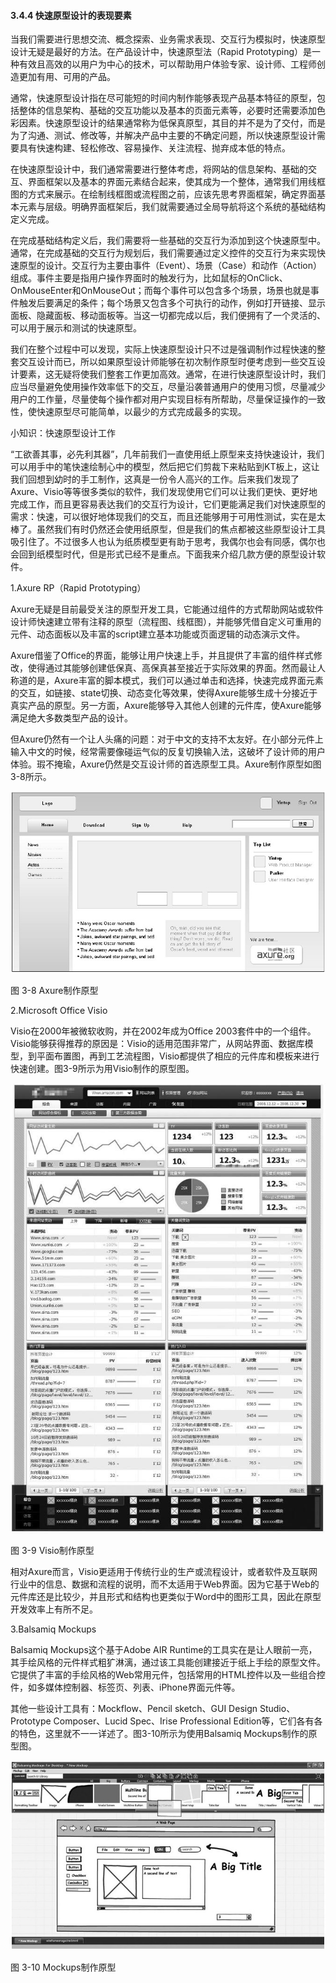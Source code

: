 #### 3.4.4 快速原型设计的表现要素

当我们需要进行思想交流、概念探索、业务需求表现、交互行为模拟时，快速原型设计无疑是最好的方法。在产品设计中，快速原型法（Rapid Prototyping）是一种有效且高效的以用户为中心的技术，可以帮助用户体验专家、设计师、工程师创造更加有用、可用的产品。

通常，快速原型设计指在尽可能短的时间内制作能够表现产品基本特征的原型，包括整体的信息架构、基础的交互功能以及基本的页面元素等，必要时还需要添加色彩因素。快速原型设计的结果通常称为低保真原型，其目的并不是为了交付，而是为了沟通、测试、修改等，并解决产品中主要的不确定问题，所以快速原型设计需要具有快速构建、轻松修改、容易操作、关注流程、抛弃成本低的特点。

在快速原型设计中，我们通常需要进行整体考虑，将网站的信息架构、基础的交互、界面框架以及基本的界面元素结合起来，使其成为一个整体，通常我们用线框图的方式来展示。在绘制线框图或流程图之前，应该先思考界面框架，确定界面基本元素与层级。明确界面框架后，我们就需要通过全局导航将这个系统的基础结构定义完成。

在完成基础结构定义后，我们需要将一些基础的交互行为添加到这个快速原型中。通常，在完成基础的交互行为规划后，我们需要通过定义控件的交互行为来实现快速原型的设计。交互行为主要由事件（Event）、场景（Case）和动作（Action）组成。事件主要是指用户操作界面时的触发行为，比如鼠标的OnClick、OnMouseEnter和OnMouseOut；而每个事件可以包含多个场景，场景也就是事件触发后要满足的条件；每个场景又包含多个可执行的动作，例如打开链接、显示面板、隐藏面板、移动面板等。当这一切都完成以后，我们便拥有了一个灵活的、可以用于展示和测试的快速原型。

我们在整个过程中可以发现，实际上快速原型设计只不过是强调制作过程快速的整套交互设计而已，所以如果原型设计师能够在初次制作原型时便考虑到一些交互设计要素，这无疑将使我们整套工作更加高效。通常，在进行快速原型设计时，我们应当尽量避免使用操作效率低下的交互，尽量沿袭普通用户的使用习惯，尽量减少用户的工作量，尽量使每个操作都对用户实现目标有所帮助，尽量保证操作的一致性，使快速原型尽可能简单，以最少的方式完成最多的实现。

小知识：快速原型设计工作

“工欲善其事，必先利其器”，几年前我们一直使用纸上原型来支持快速设计，我们可以用手中的笔快速绘制心中的模型，然后把它们剪裁下来粘贴到KT板上，这让我们回想到幼时的手工制作，这真是一份令人高兴的工作。后来我们发现了Axure、Visio等等很多类似的软件，我们发现使用它们可以让我们更快、更好地完成工作，而且更容易表达我们的交互行为设计，它们更能满足我们对快速原型的需求：快速，可以很好地体现我们的交互，而且还能够用于可用性测试，实在是太棒了。虽然我们有时仍然还会使用纸原型，但是我们的焦点都被这些原型设计工具吸引住了。不过很多人也认为纸质模型更有助于思考，我偶尔也会有同感，偶尔也会回到纸模型时代，但是形式已经不是重点。下面我来介绍几款方便的原型设计软件。

1.Axure RP（Rapid Prototyping）

Axure无疑是目前最受关注的原型开发工具，它能通过组件的方式帮助网站或软件设计师快速建立带有注释的原型（流程图、线框图），并能够凭借自定义可重用的元件、动态面板以及丰富的script建立基本功能或页面逻辑的动态演示文件。

Axure借鉴了Office的界面，能够让用户快速上手，并且提供了丰富的组件样式修改，使得通过其能够创建低保真、高保真甚至接近于实际效果的界面。然而最让人称道的是，Axure丰富的脚本模式，我们可以通过单击和选择，快速完成界面元素的交互，如链接、state切换、动态变化等效果，使得Axure能够生成十分接近于真实产品的原型。另一方面，Axure能够导入其他人创建的元件库，使Axure能够满足绝大多数类型产品的设计。

但Axure仍然有一个让人头痛的问题：对于中文的支持不太友好。在小部分元件上输入中文的时候，经常需要像碰运气似的反复切换输入法，这破坏了设计师的用户体验。瑕不掩瑜，Axure仍然是交互设计师的首选原型工具。Axure制作原型如图3-8所示。

![](images/image01327_jpeg)

图 3-8 Axure制作原型 

2.Microsoft Office Visio

Visio在2000年被微软收购，并在2002年成为Office 2003套件中的一个组件。Visio能够获得推荐的原因是：Visio的适用范围非常广，从网站界面、数据库模型，到平面布置图，再到工艺流程图，Visio都提供了相应的元件库和模板来进行快速创建。图3-9所示为用Visio制作的原型图。

![](images/image01328_jpeg)

图 3-9 Visio制作原型 

相对Axure而言，Visio更适用于传统行业的生产或流程设计，或者软件及互联网行业中的信息、数据和流程的说明，而不太适用于Web界面。因为它基于Web的元件库还是比较少，并且形式和结构也更类似于Word中的图形工具，因此在原型开发效率上有所不足。

3.Balsamiq Mockups

Balsamiq Mockups这个基于Adobe AIR Runtime的工具实在是让人眼前一亮，其手绘风格的元件样式粗犷淋漓，通过该工具能创建接近于纸上手绘的原型文件。它提供了丰富的手绘风格的Web常用元件，包括常用的HTML控件以及一些组合控件，如多媒体控制器、标签页、列表、iPhone界面元件等。

其他一些设计工具有：Mockflow、Pencil sketch、GUI Design Studio、Prototype Composer、Lucid Spec、Irise Professional Edition等，它们各有各的特色，这里就不一一详述了。图3-10所示为使用Balsamiq Mockups制作的原型图。

![](images/image01329_jpeg)

图 3-10 Mockups制作原型 
